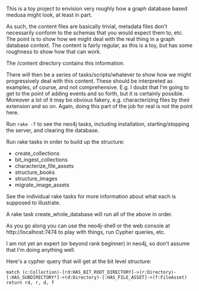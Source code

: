 This is a toy project to envision very roughly how a graph database based medusa might look, at least in part.

As such, the content files are basically trivial, metadata files don't necessarily conform to the schemas that
you would expect them to, etc. The point is to show how we might deal with the real thing in a graph database
context. The content is fairly regular, as this is a toy, but has some roughness to show how that can work.

The /content directory contains this information.

There will then be a series of tasks/scripts/whatever to show how we might progressively deal with this content.
These should be interpreted as examples, of course, and not comprehensive. E.g. I doubt that I'm going to get
to the point of adding events and so forth, but it is certainly possible. Moreover a lot of it may be obvious
fakery, e.g. characterizing files by their extension and so on. Again, doing this part of the job for real
is not the point here.

Run ```rake -T``` to see the neo4j tasks, including installation, starting/stopping the server, and clearing
the database.

Run rake tasks in order to build up the structure:

* create_collections
* bit_ingest_collections
* characterize_file_assets
* structure_books
* structure_images
* migrate_image_assets

See the individual rake tasks for more information about what each is supposed to illustrate.

A rake task create_whole_database will run all of the above in order.

As you go along you can use the neo4j-shell or the web console at http://localhost:7474 to play with things,
run Cypher queries, etc.

I am not yet an expert (or beyond rank beginner) in neo4j, so don't assume that I'm doing anything well.

Here's a cypher query that will get at the bit level structure:

    match (c:Collection)-[rd:HAS_BIT_ROOT_DIRECTORY]->(r:Directory)-[:HAS_SUBDIRECTORY*]->(d:Directory)-[:HAS_FILE_ASSET]->(f:FileAsset) return rd, r, d, f